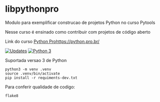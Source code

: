 # libpythonpro
Modulo para exemplificar construcao de projetos Python no curso Pytools

Nesse curso é ensinado como contribuir com projetos de código aberto

Link do curso [Python Pro](/)https://python.pro.br/


[![Updates](https://pyup.io/repos/github/reversepy/libpythonpro/shield.svg)](https://pyup.io/repos/github/reversepy/libpythonpro/)
[![Python 3](https://pyup.io/repos/github/reversepy/libpythonpro/python-3-shield.svg)](https://pyup.io/repos/github/reversepy/libpythonpro/)

Suportada versao 3 de Python

```console
python3 -m venv .venv
source .venv/bin/activate
pip install -r requiments-dev.txt
```
Para conferir qualidade de codigo:

```console
flake8
```
